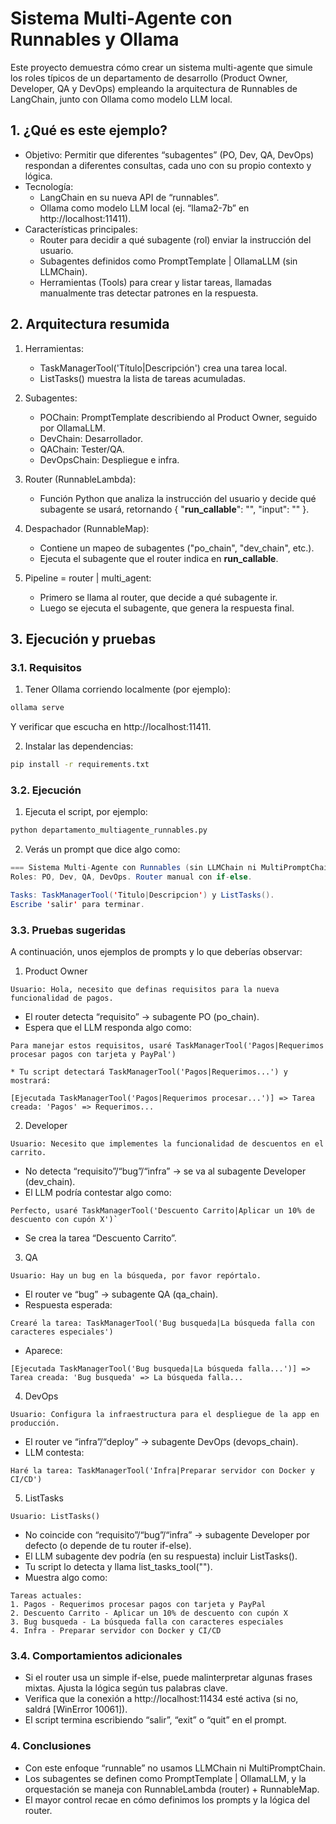 # Sistema Multi-Agente con Runnables y Ollama
Este proyecto demuestra cómo crear un sistema multi-agente que simule los roles típicos de un departamento de desarrollo (Product Owner, Developer, QA y DevOps) empleando la arquitectura de Runnables de LangChain, junto con Ollama como modelo LLM local.

## 1. ¿Qué es este ejemplo?
* Objetivo: Permitir que diferentes “subagentes” (PO, Dev, QA, DevOps) respondan a diferentes consultas, cada uno con su propio contexto y lógica.
* Tecnología:
    * LangChain en su nueva API de “runnables”.
    * Ollama como modelo LLM local (ej. “llama2-7b” en http://localhost:11411).
* Características principales:
    * Router para decidir a qué subagente (rol) enviar la instrucción del usuario.
    * Subagentes definidos como PromptTemplate | OllamaLLM (sin LLMChain).
    * Herramientas (Tools) para crear y listar tareas, llamadas manualmente tras detectar patrones en la respuesta.
## 2. Arquitectura resumida
1. Herramientas:
    * TaskManagerTool('Título|Descripción') crea una tarea local.
    * ListTasks() muestra la lista de tareas acumuladas.
2. Subagentes:
    * POChain: PromptTemplate describiendo al Product Owner, seguido por OllamaLLM.
    * DevChain: Desarrollador.
    * QAChain: Tester/QA.
    * DevOpsChain: Despliegue e infra.

3. Router (RunnableLambda):
    * Función Python que analiza la instrucción del usuario y decide qué subagente se usará, retornando { "__run_callable__": "<subagente>", "input": "<texto usuario>" }.

4. Despachador (RunnableMap):
    * Contiene un mapeo de subagentes ("po_chain", "dev_chain", etc.).
    * Ejecuta el subagente que el router indica en __run_callable__.

5. Pipeline = router | multi_agent:
    * Primero se llama al router, que decide a qué subagente ir.
    * Luego se ejecuta el subagente, que genera la respuesta final.

## 3. Ejecución y pruebas
### 3.1. Requisitos
1. Tener Ollama corriendo localmente (por ejemplo):
```bash
ollama serve
```
Y verificar que escucha en http://localhost:11411.

2. Instalar las dependencias:

```bash
pip install -r requirements.txt
```

### 3.2. Ejecución
1. Ejecuta el script, por ejemplo:
```bash
python departamento_multiagente_runnables.py
```
2. Verás un prompt que dice algo como:
```java
=== Sistema Multi-Agente con Runnables (sin LLMChain ni MultiPromptChain) ===
Roles: PO, Dev, QA, DevOps. Router manual con if-else.

Tasks: TaskManagerTool('Titulo|Descripcion') y ListTasks().
Escribe 'salir' para terminar.
```
### 3.3. Pruebas sugeridas
A continuación, unos ejemplos de prompts y lo que deberías observar:

1. Product Owner
```
Usuario: Hola, necesito que definas requisitos para la nueva funcionalidad de pagos.
```
   * El router detecta “requisito” → subagente PO (po_chain).
   * Espera que el LLM responda algo como:

```
Para manejar estos requisitos, usaré TaskManagerTool('Pagos|Requerimos procesar pagos con tarjeta y PayPal')
```
    * Tu script detectará TaskManagerTool('Pagos|Requerimos...') y mostrará:
```
[Ejecutada TaskManagerTool('Pagos|Requerimos procesar...')] => Tarea creada: 'Pagos' => Requerimos...
```

2. Developer
```
Usuario: Necesito que implementes la funcionalidad de descuentos en el carrito.
```
* No detecta “requisito”/“bug”/“infra” → se va al subagente Developer (dev_chain).
* El LLM podría contestar algo como:
```
Perfecto, usaré TaskManagerTool('Descuento Carrito|Aplicar un 10% de descuento con cupón X')`
```
* Se crea la tarea “Descuento Carrito”.

3. QA
```
Usuario: Hay un bug en la búsqueda, por favor repórtalo.
```
* El router ve “bug” → subagente QA (qa_chain).
* Respuesta esperada:
```
Crearé la tarea: TaskManagerTool('Bug busqueda|La búsqueda falla con caracteres especiales')
```
* Aparece:
```
[Ejecutada TaskManagerTool('Bug busqueda|La búsqueda falla...')] => Tarea creada: 'Bug busqueda' => La búsqueda falla...
```
4. DevOps
```
Usuario: Configura la infraestructura para el despliegue de la app en producción.
```
* El router ve “infra”/“deploy” → subagente DevOps (devops_chain).
* LLM contesta:
```
Haré la tarea: TaskManagerTool('Infra|Preparar servidor con Docker y CI/CD')
```
5. ListTasks
```
Usuario: ListTasks()
```
* No coincide con “requisito”/“bug”/“infra” → subagente Developer por defecto (o depende de tu router if-else).
* El LLM subagente dev podría (en su respuesta) incluir ListTasks().
* Tu script lo detecta y llama list_tasks_tool("").
* Muestra algo como:
```
Tareas actuales:
1. Pagos - Requerimos procesar pagos con tarjeta y PayPal
2. Descuento Carrito - Aplicar un 10% de descuento con cupón X
3. Bug busqueda - La búsqueda falla con caracteres especiales
4. Infra - Preparar servidor con Docker y CI/CD
```
### 3.4. Comportamientos adicionales
* Si el router usa un simple if-else, puede malinterpretar algunas frases mixtas. Ajusta la lógica según tus palabras clave.
* Verifica que la conexión a http://localhost:11434 esté activa (si no, saldrá [WinError 10061]).
* El script termina escribiendo “salir”, “exit” o “quit” en el prompt.
### 4. Conclusiones
* Con este enfoque “runnable” no usamos LLMChain ni MultiPromptChain.
* Los subagentes se definen como PromptTemplate | OllamaLLM, y la orquestación se maneja con RunnableLambda (router) + RunnableMap.
* El mayor control recae en cómo definimos los prompts y la lógica del router.